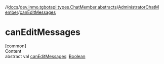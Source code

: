 //[docs](../../../index.md)/[dev.inmo.tgbotapi.types.ChatMember.abstracts](../index.md)/[AdministratorChatMember](index.md)/[canEditMessages](can-edit-messages.md)



# canEditMessages  
[common]  
Content  
abstract val [canEditMessages](can-edit-messages.md): [Boolean](https://kotlinlang.org/api/latest/jvm/stdlib/kotlin/-boolean/index.html)  



